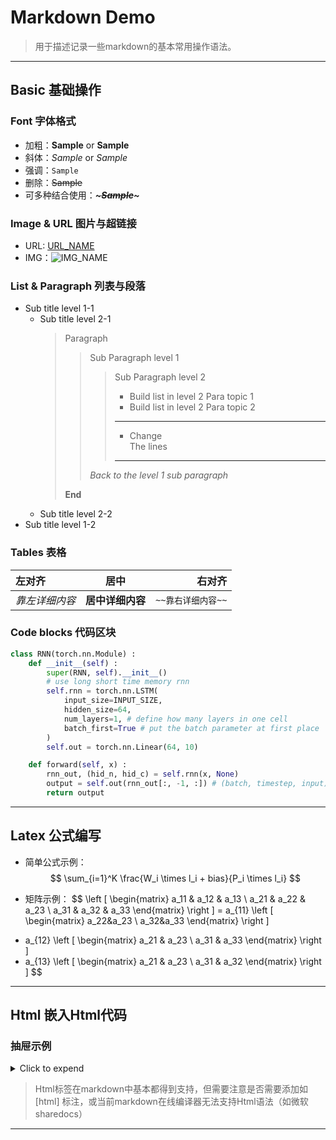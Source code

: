 # Markdown Demo

> 用于描述记录一些markdown的基本常用操作语法。

---

## Basic 基础操作

### Font 字体格式

- 加粗：**Sample** or __Sample__
- 斜体：*Sample* or _Sample_
- 强调：`Sample`
- 删除：~~Sample~~
- 可多种结合使用：_**~~~Sample~~~**_

### Image & URL 图片与超链接

- URL: [URL_NAME](# "URL_Description")
- IMG：![IMG_NAME][IMG_URL]

[IMG_URL]:IMG_SOURCE

### List & Paragraph 列表与段落

- Sub title level 1-1
  - Sub title level 2-1
    > Paragraph
    >> Sub Paragraph level 1
    >>> Sub Paragraph level 2
    >>> - Build list in level 2 Para topic 1
    >>> - Build list in level 2 Para topic 2
    >>> ---
    >>> - Change <br> The lines
    >>> ---
    >> *Back to the level 1 sub paragraph*
    >> 
    > __End__
  - Sub title level 2-2
- Sub title level 1-2

### Tables 表格

| 左对齐         |       居中       |             右对齐 |
| :------------- | :--------------: | -----------------: |
| _靠左详细内容_ | **居中详细内容** | `~~靠右详细内容~~` |

### Code blocks 代码区块

```Python
class RNN(torch.nn.Module) :
    def __init__(self) :
        super(RNN, self).__init__()
        # use long short time memory rnn
        self.rnn = torch.nn.LSTM(
            input_size=INPUT_SIZE,
            hidden_size=64,
            num_layers=1, # define how many layers in one cell
            batch_first=True # put the batch parameter at first place
        )
        self.out = torch.nn.Linear(64, 10)

    def forward(self, x) :
        rnn_out, (hid_n, hid_c) = self.rnn(x, None)
        output = self.out(rnn_out[:, -1, :]) # (batch, timestep, input)
        return output
```

---

## Latex 公式编写

- 简单公式示例：
$$
\sum_{i=1}^K \frac{W_i \times l_i + bias}{P_i \times l_i} 
$$

- 矩阵示例：
$$
\left [
\begin{matrix}
    a_11 & a_12 & a_13 \\
    a_21 & a_22 & a_23 \\
    a_31 & a_32 & a_33 
\end{matrix}
\right ]
= a_{11}
\left [
\begin{matrix}
    a_22&a_23 \\
    a_32&a_33 
\end{matrix}
\right ]
+ a_{12}
\left [
\begin{matrix}
    a_21 & a_23 \\
    a_31 & a_33
\end{matrix}
\right ]
+ a_{13}
\left [
\begin{matrix}
    a_21 & a_23 \\
    a_31 & a_32
\end{matrix}
\right ]
$$

---

## Html 嵌入Html代码

### 抽屉示例

<Details>

<summary>Click to expend</summary>

- More info 1

- More info 2
  
- More info 3
  
- More info 4
  
</Details>

> Html标签在markdown中基本都得到支持，但需要注意是否需要添加如 [html] 标注，或当前markdown在线编译器无法支持Html语法（如微软sharedocs）

---